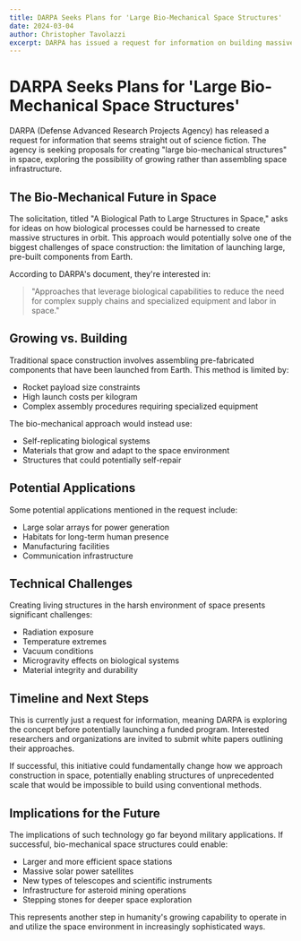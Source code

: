 ```yaml
---
title: DARPA Seeks Plans for 'Large Bio-Mechanical Space Structures'
date: 2024-03-04
author: Christopher Tavolazzi
excerpt: DARPA has issued a request for information on building massive biological structures in space, exploring a sci-fi future where space infrastructure might be grown rather than assembled.
---
```


# DARPA Seeks Plans for 'Large Bio-Mechanical Space Structures'

DARPA (Defense Advanced Research Projects Agency) has released a request for information that seems straight out of science fiction. The agency is seeking proposals for creating "large bio-mechanical structures" in space, exploring the possibility of growing rather than assembling space infrastructure.

## The Bio-Mechanical Future in Space

The solicitation, titled "A Biological Path to Large Structures in Space," asks for ideas on how biological processes could be harnessed to create massive structures in orbit. This approach would potentially solve one of the biggest challenges of space construction: the limitation of launching large, pre-built components from Earth.

According to DARPA's document, they're interested in:

> "Approaches that leverage biological capabilities to reduce the need for complex supply chains and specialized equipment and labor in space."

## Growing vs. Building

Traditional space construction involves assembling pre-fabricated components that have been launched from Earth. This method is limited by:

- Rocket payload size constraints
- High launch costs per kilogram
- Complex assembly procedures requiring specialized equipment

The bio-mechanical approach would instead use:

- Self-replicating biological systems
- Materials that grow and adapt to the space environment
- Structures that could potentially self-repair

## Potential Applications

Some potential applications mentioned in the request include:

- Large solar arrays for power generation
- Habitats for long-term human presence
- Manufacturing facilities
- Communication infrastructure

## Technical Challenges

Creating living structures in the harsh environment of space presents significant challenges:

- Radiation exposure
- Temperature extremes
- Vacuum conditions
- Microgravity effects on biological systems
- Material integrity and durability

## Timeline and Next Steps

This is currently just a request for information, meaning DARPA is exploring the concept before potentially launching a funded program. Interested researchers and organizations are invited to submit white papers outlining their approaches.

If successful, this initiative could fundamentally change how we approach construction in space, potentially enabling structures of unprecedented scale that would be impossible to build using conventional methods.

## Implications for the Future

The implications of such technology go far beyond military applications. If successful, bio-mechanical space structures could enable:

- Larger and more efficient space stations
- Massive solar power satellites
- New types of telescopes and scientific instruments
- Infrastructure for asteroid mining operations
- Stepping stones for deeper space exploration

This represents another step in humanity's growing capability to operate in and utilize the space environment in increasingly sophisticated ways.